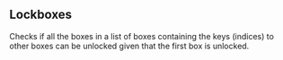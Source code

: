 ## Lockboxes
Checks if all the boxes in a list of boxes containing the keys
    (indices) to other boxes can be unlocked given that the first
    box is unlocked.
